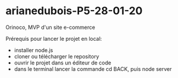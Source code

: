 # arianedubois-P5-28-01-20
Orinoco, 
MVP d'un site e-commerce

Prérequis pour lancer le projet en local:

- installer node.js
- cloner ou télécharger le repository
- ouvrir le projet dans un éditeur de code 
- dans le terminal lancer la commande cd BACK, puis node server
